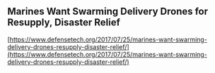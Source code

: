 ## Marines Want Swarming Delivery Drones for Resupply, Disaster Relief
  
  [https://www.defensetech.org/2017/07/25/marines-want-swarming-delivery-drones-resupply-disaster-relief/](https://www.defensetech.org/2017/07/25/marines-want-swarming-delivery-drones-resupply-disaster-relief/)